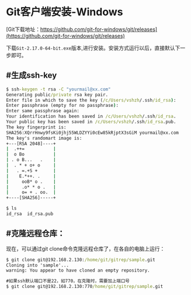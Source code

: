 # Git客户端安装-Windows

[Git下载地址：https://github.com/git-for-windows/git/releases](https://github.com/git-for-windows/git/releases)

下载`Git-2.17.0-64-bit.exe`版本,进行安装。安装方式运行以后，直接默认下一步即可。

## #生成ssh-key

```cmd
$ ssh-keygen -t rsa -C "yourmail@xx.com"
Generating public/private rsa key pair.
Enter file in which to save the key (/c/Users/vshzh/.ssh/id_rsa):
Enter passphrase (empty for no passphrase):
Enter same passphrase again:
Your identification has been saved in /c/Users/vshzh/.ssh/id_rsa.
Your public key has been saved in /c/Users/vshzh/.ssh/id_rsa.pub.
The key fingerprint is:
SHA256:XQrrHnwy9fsKi0jhj55WLDZYYi0cEw85kRjptX3sGiM yourmail@xx.com
The key's randomart image is:
+---[RSA 2048]----+
|  .++=           |
|  o Bo           |
| . o B...   .    |
|  . * + o+ o     |
|   . =.+S +      |
|    E.*++. .     |
|     ooB* o .    |
|     .o* * o .   |
|     o= + . oo.  |
+----[SHA256]-----+

$ ls
id_rsa  id_rsa.pub
```

## #克隆远程仓库：

现在，可以通过git clone命令克隆远程仓库了，在各自的电脑上运行：

```cmd
$ git clone git@192.168.2.130:/home/git/gitrep/sample.git
Cloning into 'sample'...
warning: You appear to have cloned an empty repository.

#如果ssh默认端口不是22，如770，在克隆时，需要加上端口号
$ git clone git@192.168.2.130:770/home/git/gitrep/sample.git
```